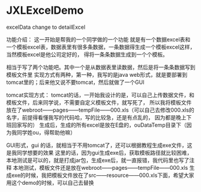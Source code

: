 # JXLExcelDemo
excelData change to detailExcel

功能介绍：
这一开始是帮我的一个同学做的一个功能
就是有一个数据excel表和一个模板excel表，数据表里有很多条数据，一条数据得生成一个模板excel这样，当然模板excel是他公司定好的，
得将一条条数据生成到一个个模板。

相当于写了两个功能吧。其中一个是从数据表里读数据，然后是将一条条数据写到模板文件里
实现方式有两种，第一种，我写的是java web形式，就是要部署到tomcat里的；后来他又说不要tomcat，然后就做了一个GUI

tomcat实现方式：
tomcat的话，一开始我设计的是，可以自己上传数据文件，和模板文件，后来同学说，不需要自定义模板文件，就写死了，
所以我将模板文件放在了webroot——pages——tempFile——000.xls（可以自己去修改000.xls的名字，前提得看懂我写的代码哈，写的比较急，还是有点乱的，
因为都是晚上下班回家写的）
生成后，生成的所有excel是放在E盘的，ouDataTemp目录下（因为我同学姓ou，得帮助他嘛）

GUI形式，gui 的话，就相当于不用tomcat了，还可以根据教程生成exe文件，这是我同学想要的效果
这里的话，因为gui生成exe后，获取模板路径就比较困难，本地测试是可以的，就是打成jar包，生成exe后，就一直报错，我代码里也写了注释
本地测试，模板文件还是放在webroot——pages——tempFile——000.xls
生成exe的时候，我把模板文件放在了src——resource——000.xls下面，希望大家用这个demo的时候，可以自己去替换
